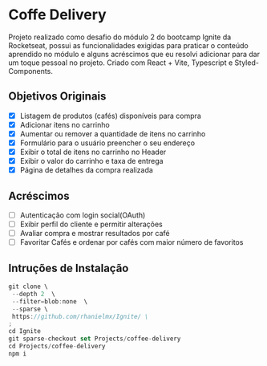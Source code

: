 # Coffe Delivery

Projeto realizado como desafio do módulo 2 do bootcamp Ignite da Rocketseat, possui as funcionalidades exigidas para praticar o conteúdo aprendido no módulo e alguns acréscimos que eu resolvi adicionar para dar um toque pessoal no projeto. Criado com React + Vite, Typescript e Styled-Components.

<!-- ##Tecnologias Utilizadas
<ul>
<li>React 18.2.0</li>
<li>Typescript 4.6.4</li>
<li>Vite 3.1.0</li>
<li>Immer 9.0.15</li>
</ul> -->


## Objetivos Originais

- [x] Listagem de produtos (cafés) disponíveis para compra
- [x] Adicionar itens no carrinho
- [x] Aumentar ou remover a quantidade de itens no carrinho
- [x] Formulário para o usuário preencher o seu endereço
- [x] Exibir o total de itens no carrinho no Header
- [x] Exibir o valor do carrinho e taxa de entrega
- [x] Página de detalhes da compra realizada

## Acréscimos
- [ ] Autenticação com login social(OAuth)
- [ ] Exibir perfil do cliente e permitir alterações
- [ ] Avaliar compra e mostrar resultados por café
- [ ] Favoritar Cafés e ordenar por cafés com maior número de favoritos
 
## Intruções de Instalação

 ```js
 git clone \
  --depth 2  \
  --filter=blob:none  \
  --sparse \
  https://github.com/rhanielmx/Ignite/ \
;
cd Ignite
git sparse-checkout set Projects/coffee-delivery
cd Projects/coffee-delivery
npm i 
 ```
